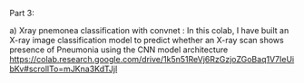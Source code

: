 
Part 3:

a) Xray pnemonea classification with convnet : In this colab, I have built an X-ray image classification model to predict whether an X-ray scan shows presence of Pneumonia using the CNN model architecture
https://colab.research.google.com/drive/1k5n51ReVj6RzGzjoZGoBaq1V7IeUibKv#scrollTo=mJKna3KdTJjl

